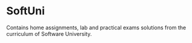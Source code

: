 # SoftUni 
Contains home assignments, lab and practical exams solutions from the curriculum of Software University.

